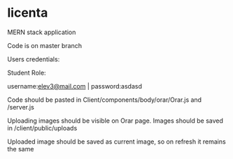 # licenta
MERN stack application

Code is on master branch

Users credentials:

Student Role:

username:elev3@mail.com | password:asdasd

Code should be pasted in Client/components/body/orar/Orar.js and /server.js

Uploading images should be visible on Orar page. Images should be saved in /client/public/uploads

Uploaded image should be saved as current image, so on refresh it remains the same
